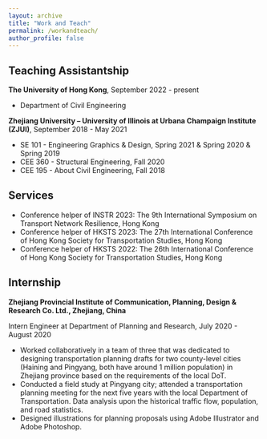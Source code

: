 ```yaml
---
layout: archive
title: "Work and Teach"
permalink: /workandteach/
author_profile: false
---
```


## Teaching Assistantship
**The University of Hong Kong**, September 2022 - present
- Department of Civil Engineering

**Zhejiang University – University of Illinois at Urbana Champaign Institute (ZJUI)**, September 2018 - May 2021
- SE 101 - Engineering Graphics & Design, Spring 2021 & Spring 2020 & Spring 2019
- CEE 360 - Structural Engineering, Fall 2020
- CEE 195 - About Civil Engineering, Fall 2018

## Services
- Conference helper of INSTR 2023: The 9th International Symposium on Transport Network Resilience, Hong Kong
- Conference helper of HKSTS 2023: The 27th International Conference of Hong Kong Society for Transportation Studies, Hong Kong
- Conference helper of HKSTS 2022: The 26th International Conference of Hong Kong Society for Transportation Studies, Hong Kong

## Internship
**Zhejiang Provincial Institute of Communication, Planning, Design & Research Co. Ltd., Zhejiang, China**

Intern Engineer at Department of Planning and Research, July 2020 - August 2020

- Worked collaboratively in a team of three that was dedicated to designing transportation planning drafts for two county-level cities (Haining and Pingyang, both have around 1 million population) in Zhejiang province based on the requirements of the local DoT.<br>
- Conducted a field study at Pingyang city; attended a transportation planning meeting for the next five years with the local Department of Transportation. Data analysis upon the historical traffic flow, population, and road statistics.<br>
- Designed illustrations for planning proposals using Adobe Illustrator and Adobe Photoshop.<br>
